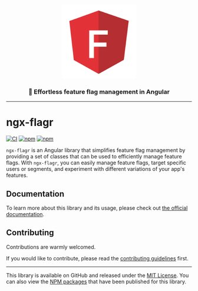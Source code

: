 <div align="center">
  <img width="200" src="apps/docs-app/static/img/logos/ngx-flagr.png" alt="logo">
  <h3> 🚩 Effortless feature flag management in Angular </h3>
</div>

---

# ngx-flagr

[![CI](https://github.com/pBouillon/ngx-flagr/actions/workflows/ci.yml/badge.svg)](https://github.com/pBouillon/ngx-flagr/actions/workflows/ci.yml)
[![npm](https://img.shields.io/npm/v/@ngx-flagr/core.svg)](https://www.npmjs.com/package/@ngx-flagr/core)
[![npm](https://img.shields.io/npm/dt/@ngx-flagr/core)](https://www.npmjs.com/package/@ngx-flagr/core)

`ngx-flagr` is an Angular library that simplifies feature flag management by providing a set of classes that can be used to efficiently manage feature flags. With `ngx-flagr`, you can easily manage feature flags, target specific users or segments, and experiment with different variations of your app's features.

## Documentation

To learn more about this library and its usage, please check out [the official documentation](https://pbouillon.github.io/ngx-flagr).

## Contributing

Contributions are warmly welcomed.

If you would like to contribute, please read the [contributing guidelines](./CONTRIBUTING.md) first.

---

This library is available on GitHub and released under the [MIT License](./LICENSE).
You can also view the [NPM packages](https://www.npmjs.com/org/ngx-flagr)  that have been published for this library.
